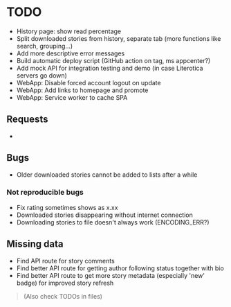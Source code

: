 # TODO

- History page: show read percentage
- Split downloaded stories from history, separate tab (more functions like search, grouping...)
- Add more descriptive error messages
- Build automatic deploy script (GitHub action on tag, ms appcenter?)
- Add mock API for integration testing and demo (in case Literotica servers go down)
- WebApp: Disable forced account logout on update
- WebApp: Add links to homepage and promote
- WebApp: Service worker to cache SPA

## Requests

- 

## Bugs

- Older downloaded stories cannot be added to lists after a while

### Not reproducible bugs

- Fix rating sometimes shows as x.xx
- Downloaded stories disappearing without internet connection
- Downloading stories to file doesn't always work (ENCODING_ERR?)

## Missing data

- Find API route for story comments
- Find better API route for getting author following status together with bio
- Find better API route to get more story metadata (especially 'new' badge) for improved story refresh

> (Also check TODOs in files)
